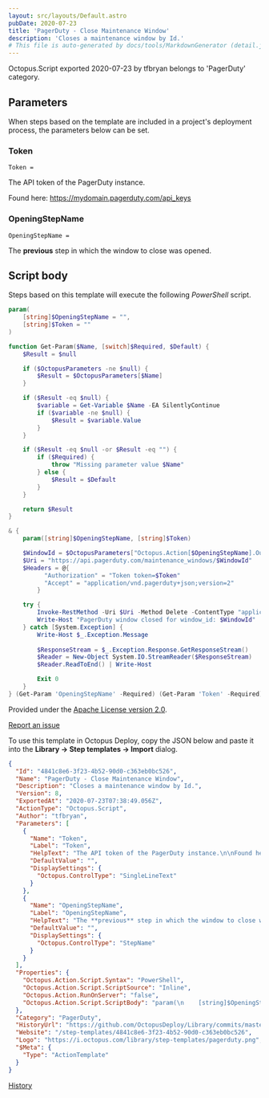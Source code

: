 ```yaml
---
layout: src/layouts/Default.astro
pubDate: 2020-07-23
title: 'PagerDuty - Close Maintenance Window'
description: 'Closes a maintenance window by Id.'
# This file is auto-generated by docs/tools/MarkdownGenerator (detail.js)
---
```


Octopus.Script exported 2020-07-23 by tfbryan belongs to 'PagerDuty' category.

## Parameters

When steps based on the template are included in a project's deployment process, the parameters below can be set.


<div class="param">

### Token

`Token = `

The API token of the PagerDuty instance.

Found here: https://mydomain.pagerduty.com/api_keys

</div>
        
<div class="param">

### OpeningStepName

`OpeningStepName = `

The **previous** step in which the window to close was opened.

</div>
        

## Script body

Steps based on this template will execute the following *PowerShell* script.

```PowerShell
param(
    [string]$OpeningStepName = "",
    [string]$Token = ""
) 

function Get-Param($Name, [switch]$Required, $Default) {
    $Result = $null

    if ($OctopusParameters -ne $null) {
        $Result = $OctopusParameters[$Name]
    }

    if ($Result -eq $null) {
        $variable = Get-Variable $Name -EA SilentlyContinue   
        if ($variable -ne $null) {
            $Result = $variable.Value
        }
    }

    if ($Result -eq $null -or $Result -eq "") {
        if ($Required) {
            throw "Missing parameter value $Name"
        } else {
            $Result = $Default
        }
    }

    return $Result
}

& {
    param([string]$OpeningStepName, [string]$Token)

	$WindowId = $OctopusParameters["Octopus.Action[$OpeningStepName].Output.WindowId"]
    $Uri = "https://api.pagerduty.com/maintenance_windows/$WindowId"
    $Headers = @{
          "Authorization" = "Token token=$Token"
          "Accept" = "application/vnd.pagerduty+json;version=2"
		}

	try {
		Invoke-RestMethod -Uri $Uri -Method Delete -ContentType "application/json" -Headers $Headers
		Write-Host "PagerDuty window closed for window_id: $WindowId"
	} catch [System.Exception] {
        Write-Host $_.Exception.Message
        
        $ResponseStream = $_.Exception.Response.GetResponseStream()
        $Reader = New-Object System.IO.StreamReader($ResponseStream)
        $Reader.ReadToEnd() | Write-Host

		Exit 0
    }
} (Get-Param 'OpeningStepName' -Required) (Get-Param 'Token' -Required)
```

Provided under the [Apache License version 2.0](https://github.com/OctopusDeploy/Library/blob/master/LICENSE.txt).

[Report an issue](https://github.com/OctopusDeploy/Library/issues/new?assignees=&labels=&projects=&template=bug-report.yml&title=Issue%20with%20PagerDuty%20-%20Close%20Maintenance%20Window&step-template=PagerDuty%20-%20Close%20Maintenance%20Window)

<div class="get-json">

To use this template in Octopus Deploy, copy the JSON below and paste it into the **Library → Step templates → Import** dialog.

```json
{
  "Id": "4841c8e6-3f23-4b52-90d0-c363eb0bc526",
  "Name": "PagerDuty - Close Maintenance Window",
  "Description": "Closes a maintenance window by Id.",
  "Version": 8,
  "ExportedAt": "2020-07-23T07:38:49.056Z",
  "ActionType": "Octopus.Script",
  "Author": "tfbryan",
  "Parameters": [
    {
      "Name": "Token",
      "Label": "Token",
      "HelpText": "The API token of the PagerDuty instance.\n\nFound here: https://mydomain.pagerduty.com/api_keys",
      "DefaultValue": "",
      "DisplaySettings": {
        "Octopus.ControlType": "SingleLineText"
      }
    },
    {
      "Name": "OpeningStepName",
      "Label": "OpeningStepName",
      "HelpText": "The **previous** step in which the window to close was opened.",
      "DefaultValue": "",
      "DisplaySettings": {
        "Octopus.ControlType": "StepName"
      }
    }
  ],
  "Properties": {
    "Octopus.Action.Script.Syntax": "PowerShell",
    "Octopus.Action.Script.ScriptSource": "Inline",
    "Octopus.Action.RunOnServer": "false",
    "Octopus.Action.Script.ScriptBody": "param(\n    [string]$OpeningStepName = \"\",\n    [string]$Token = \"\"\n) \n\nfunction Get-Param($Name, [switch]$Required, $Default) {\n    $Result = $null\n\n    if ($OctopusParameters -ne $null) {\n        $Result = $OctopusParameters[$Name]\n    }\n\n    if ($Result -eq $null) {\n        $variable = Get-Variable $Name -EA SilentlyContinue   \n        if ($variable -ne $null) {\n            $Result = $variable.Value\n        }\n    }\n\n    if ($Result -eq $null -or $Result -eq \"\") {\n        if ($Required) {\n            throw \"Missing parameter value $Name\"\n        } else {\n            $Result = $Default\n        }\n    }\n\n    return $Result\n}\n\n& {\n    param([string]$OpeningStepName, [string]$Token)\n\n\t$WindowId = $OctopusParameters[\"Octopus.Action[$OpeningStepName].Output.WindowId\"]\n    $Uri = \"https://api.pagerduty.com/maintenance_windows/$WindowId\"\n    $Headers = @{\n          \"Authorization\" = \"Token token=$Token\"\n          \"Accept\" = \"application/vnd.pagerduty+json;version=2\"\n\t\t}\n\n\ttry {\n\t\tInvoke-RestMethod -Uri $Uri -Method Delete -ContentType \"application/json\" -Headers $Headers\n\t\tWrite-Host \"PagerDuty window closed for window_id: $WindowId\"\n\t} catch [System.Exception] {\n        Write-Host $_.Exception.Message\n        \n        $ResponseStream = $_.Exception.Response.GetResponseStream()\n        $Reader = New-Object System.IO.StreamReader($ResponseStream)\n        $Reader.ReadToEnd() | Write-Host\n\n\t\tExit 0\n    }\n} (Get-Param 'OpeningStepName' -Required) (Get-Param 'Token' -Required)"
  },
  "Category": "PagerDuty",
  "HistoryUrl": "https://github.com/OctopusDeploy/Library/commits/master/step-templates//opt/buildagent/work/75443764cd38076d/step-templates/pagerduty-close-maintenance-window.json",
  "Website": "/step-templates/4841c8e6-3f23-4b52-90d0-c363eb0bc526",
  "Logo": "https://i.octopus.com/library/step-templates/pagerduty.png",
  "$Meta": {
    "Type": "ActionTemplate"
  }
}
```

[History](https://github.com/OctopusDeploy/Library/commits/master/step-templates/https://github.com/OctopusDeploy/Library/commits/master/step-templates//opt/buildagent/work/75443764cd38076d/step-templates/pagerduty-close-maintenance-window.json)

</div>

